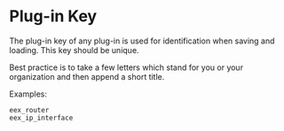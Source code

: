 # Plug-in Key

The plug-in key of any plug-in is used for identification when saving and loading. This key should be unique.

Best practice is to take a few letters which stand for you or your organization and then append a short title.

Examples:

```
eex_router
eex_ip_interface
```